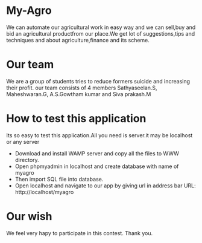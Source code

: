 # My-Agro
We can automate our agricultural work in easy way and we can sell,buy and bid an agricultural productfrom our place.We get lot of suggestions,tips and techniques and  about agriculture,finance and its scheme.
# Our team
We are a group of students tries to reduce formers suicide and increasing their profit.
our team consists of 4 members
Sathyaseelan.S,
Maheshwaran.G,
A.S.Gowtham kumar and
Siva prakash.M
# How to test this application
Its so easy to test this application.All you need is server.it may be localhost or any server
* Download and install WAMP server and copy all the files to WWW directory.
* Open phpmyadmin in localhost and create database with name of myagro
* Then import SQL file into database.
* Open localhost and navigate to our app by giving url in address bar URL: http://localhost/myagro
# Our wish
We feel very hapy to participate in this contest.
Thank you.
